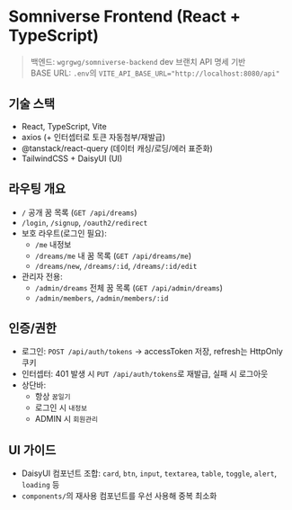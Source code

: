 # Somniverse Frontend (React + TypeScript)

> 백엔드: `wgrgwg/somniverse-backend` dev 브랜치 API 명세 기반  
> BASE URL: `.env`의 `VITE_API_BASE_URL="http://localhost:8080/api"`

## 기술 스택

- React, TypeScript, Vite
- axios (+ 인터셉터로 토큰 자동첨부/재발급)
- @tanstack/react-query (데이터 캐싱/로딩/에러 표준화)
- TailwindCSS + DaisyUI (UI)

## 라우팅 개요

- `/` 공개 꿈 목록 (`GET /api/dreams`)
- `/login`, `/signup`, `/oauth2/redirect`
- 보호 라우트(로그인 필요):
    - `/me` 내정보
    - `/dreams/me` 내 꿈 목록 (`GET /api/dreams/me`)
    - `/dreams/new`, `/dreams/:id`, `/dreams/:id/edit`
- 관리자 전용:
    - `/admin/dreams` 전체 꿈 목록 (`GET /api/admin/dreams`)
    - `/admin/members`, `/admin/members/:id`

## 인증/권한

- 로그인: `POST /api/auth/tokens` → accessToken 저장, refresh는 HttpOnly 쿠키
- 인터셉터: 401 발생 시 `PUT /api/auth/tokens`로 재발급, 실패 시 로그아웃
- 상단바:
    - 항상 `꿈일기`
    - 로그인 시 `내정보`
    - ADMIN 시 `회원관리`

## UI 가이드

- DaisyUI 컴포넌트 조합: `card`, `btn`, `input`, `textarea`, `table`, `toggle`, `alert`, `loading` 등
- `components/`의 재사용 컴포넌트를 우선 사용해 중복 최소화